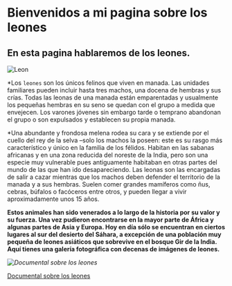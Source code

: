 # Bienvenidos a mi pagina sobre los leones

## En esta pagina hablaremos de los leones.

![Leon](https://www.gratistodo.com/wp-content/uploads/2016/12/Leones-Wallpapers-26.jpg)

*Los `leones` son los únicos felinos que viven en manada. Las unidades familiares pueden incluir hasta tres machos, una docena de hembras y sus crías. Todas las leonas de una manada están emparentadas y usualmente los pequeñas hembras en su seno se quedan con el grupo a medida que envejecen. Los varones jóvenes sin embargo tarde o temprano abandonan el grupo o son expulsados y establecen su propia manada.

*Una abundante y frondosa melena rodea su cara y se extiende por el cuello del rey de la selva –solo los machos la poseen: este es su rasgo más característico y único en la familia de los félidos.  Habitan en las sabanas africanas y en una zona reducida del noreste de la India, pero son una especie muy vulnerable pues antiguamente habitaban en otras partes del mundo de las que han ido desapareciendo. Las leonas son las encargadas de salir a cazar mientras que los machos deben defender el territorio de la manada y a sus hembras. Suelen comer grandes mamíferos como ñus, cebras, búfalos o facóceros entre otros, y pueden llegar a vivir aproximadamente unos 15 años. 

**Estos animales han sido venerados a lo largo de la historia por su valor y su fuerza. Una vez pudieron encontrarse en la mayor parte de África y algunas partes de Asia y Europa. Hoy en día sólo se encuentran en ciertos lugares al sur del desierto del Sáhara, a excepción de una población muy pequeña de leones asiáticos que sobrevive en el bosque Gir de la India. Aquí tienes una galería fotográfica con decenas de imágenes de leones.**

_![Documental sobre los leones]()_

[Documental sobre los leones](https://youtu.be/OMkEVX23BdM)
